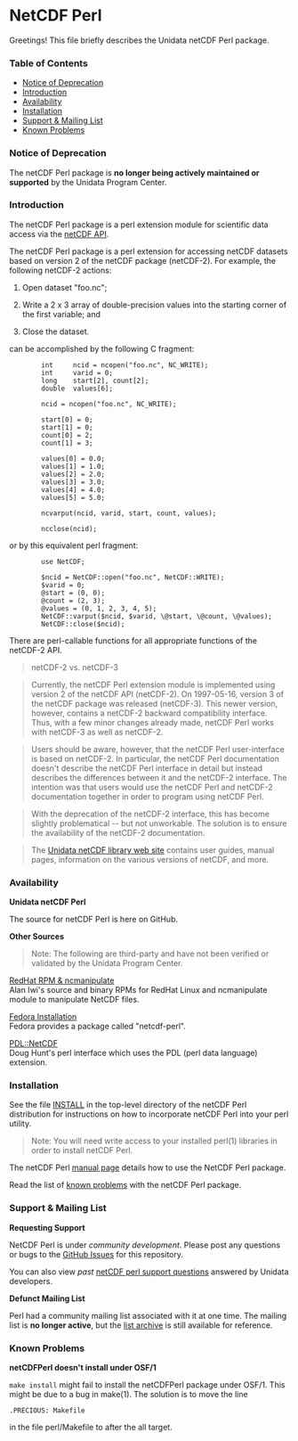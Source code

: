 NetCDF Perl
===================
Greetings!  This file briefly describes the Unidata netCDF Perl package.

### Table of Contents
* [Notice of Deprecation](#Notice_of_Deprecation)
* [Introduction](#Introduction)
* [Availability](#Availability)
* [Installation](#Installation)
* [Support & Mailing List](#Support)
* [Known Problems](#Known_Problems)

### <a name="Notice_of_Deprecation"></a>Notice of Deprecation
The netCDF Perl package is **no longer being actively maintained or supported** by the Unidata Program Center. 

### <a name="Introduction"></a>Introduction
The netCDF Perl package is a perl extension module for scientific data access via the [netCDF API](https://www.unidata.ucar.edu/software/netcdf/).

The netCDF Perl package is a perl extension for accessing netCDF  datasets based on version 2 of the netCDF package (netCDF-2).  For example, the following netCDF-2 actions:

1.  Open dataset "foo.nc";

2.  Write a 2 x 3 array of double-precision values into the  starting corner of the first variable; and

3.  Close the dataset.

can be accomplished by the following C fragment:

```
        int     ncid = ncopen("foo.nc", NC_WRITE);
        int     varid = 0;
        long    start[2], count[2];
        double  values[6];

        ncid = ncopen("foo.nc", NC_WRITE);

        start[0] = 0;
        start[1] = 0;
        count[0] = 2;
        count[1] = 3;

        values[0] = 0.0;
        values[1] = 1.0;
        values[2] = 2.0;
        values[3] = 3.0;
        values[4] = 4.0;
        values[5] = 5.0;

        ncvarput(ncid, varid, start, count, values);

        ncclose(ncid);
```
or by this equivalent perl fragment:
```
        use NetCDF;

        $ncid = NetCDF::open("foo.nc", NetCDF::WRITE);
        $varid = 0;
        @start = (0, 0);
        @count = (2, 3);
        @values = (0, 1, 2, 3, 4, 5);
        NetCDF::varput($ncid, $varid, \@start, \@count, \@values);
        NetCDF::close($ncid);
```
There are perl-callable functions for all appropriate functions of the netCDF-2 API.

> netCDF-2 vs. netCDF-3

> Currently, the netCDF Perl extension module is implemented using version 2 of the netCDF API (netCDF-2).  On 1997-05-16, version 3 of the netCDF package was released (netCDF-3).  This newer version, however, contains a netCDF-2 backward compatibility interface. Thus, with a few minor changes already made, netCDF Perl works with   netCDF-3 as well as netCDF-2.

>Users should be aware, however, that the netCDF Perl user-interface is based on netCDF-2.  In particular, the netCDF Perl documentation doesn't describe the netCDF Perl interface in detail but instead describes the differences between it and the netCDF-2 interface. The intention was that users would use the netCDF Perl and netCDF-2 documentation together in order to program using netCDF Perl.

> With the deprecation of the netCDF-2 interface, this has become slightly problematical -- but not unworkable.  The solution is to ensure the availability of the netCDF-2 documentation.  

> The [Unidata netCDF library web site](https://www.unidata.ucar.edu/software/netcdf) contains user guides, manual pages, information on the various versions of netCDF, and more.

	
### <a name="Availability"></a>Availability

**Unidata netCDF Perl**

The source for netCDF Perl is here on GitHub.

**Other Sources**

> Note:  The following are third-party and have not been verified or validated by the Unidata Program Center. 

[RedHat RPM & ncmanipulate](http://home.badc.rl.ac.uk/iwi/netcdf-perl/)   
Alan Iwi's source and binary RPMs for RedHat Linux and ncmanipulate module to manipulate NetCDF files.

[Fedora Installation](https://apps.fedoraproject.org/packages/netcdf-perl)   
Fedora provides a package called "netcdf-perl".

[PDL::NetCDF](http://search.cpan.org/~dhunt/PDL-NetCDF-4.05/netcdf.pd)  
Doug Hunt's perl interface which uses the PDL (perl data language) extension.


### <a name="Installation"></a>Installation
See the file [INSTALL](INSTALL) in the top-level directory of the netCDF Perl distribution for instructions on how to incorporate netCDF Perl into your perl utility.

> Note: You will need write access to your installed perl(1) libraries in order to install netCDF Perl.

The netCDF Perl [manual page](man/man1/netCDFPerl.1) details how to use the NetCDF Perl package.

Read the list of [known problems](#Known_Problems) with the netCDF Perl package.

### <a name="Support"></a>Support & Mailing List

**Requesting Support**

NetCDF Perl is under *community development*. Please post any questions or bugs to the [GitHub Issues](https://github.com/Unidata/netCDF-Perl/issues) for this repository.  
  
You can also view *past* [netCDF perl support questions](https://support.unidata.ucar.edu/archives/netcdf-perl/) answered by Unidata developers.

**Defunct Mailing List**

Perl had a community mailing list associated with it at one time. The mailing list is **no longer active**, but the [list archive](https://mailinglists.unidata.ucar.edu/archives/netcdf-perl/) is still available for reference.

### <a name="Known_Problems"></a>Known Problems

**netCDFPerl doesn't install under OSF/1**

<code>make install</code> might fail to install the netCDFPerl package under OSF/1. This might be due to a bug in make(1). The solution is to move the line
````
.PRECIOUS: Makefile
````
in the file perl/Makefile to after the all target.

